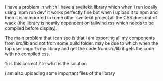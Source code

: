 
I have a problem in which i have a sveltekit library which when i run locally using 'npm run dev' it works perfectly fine but when i upload it to npm and then it is immported in some other sveltekit project all the CSS does out of wack (the library is heavily dependent on tailwind css which needs to be compiled before display). 

The main problem that i can see is that i am exporting all my components from src/lib and not from some build folder. may be due to which when the top user imports my library and get the code from src/lib it gets the code with no compiled css.

1: is this correct ?
2: what is the solution 

i am also uploading some important files of the library